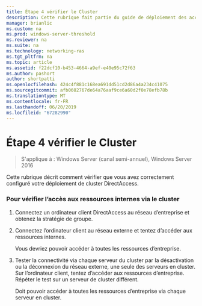 ```yaml
---
title: Étape 4 vérifier le Cluster
description: Cette rubrique fait partie du guide de déploiement des accès à distance dans un Cluster dans Windows Server 2016.
manager: brianlic
ms.custom: na
ms.prod: windows-server-threshold
ms.reviewer: na
ms.suite: na
ms.technology: networking-ras
ms.tgt_pltfrm: na
ms.topic: article
ms.assetid: f22dcf10-b453-4664-a9ef-e40e95c72f63
ms.author: pashort
author: shortpatti
ms.openlocfilehash: 424c4f881c168ea691dd51cd2d86a4a234c41075
ms.sourcegitcommit: afb0602767de64a76aaf9ce6a60d2f0e78efb78b
ms.translationtype: MT
ms.contentlocale: fr-FR
ms.lasthandoff: 06/20/2019
ms.locfileid: "67282990"
---
```

# <a name="step-4-verify-the-cluster"></a>Étape 4 vérifier le Cluster

>S'applique à : Windows Server (canal semi-annuel), Windows Server 2016

Cette rubrique décrit comment vérifier que vous avez correctement configuré votre déploiement de cluster DirectAccess.  
  
### <a name="to-verify-access-to-internal-resources-through-the-cluster"></a>Pour vérifier l’accès aux ressources internes via le cluster  
  
1.  Connectez un ordinateur client DirectAccess au réseau d’entreprise et obtenez la stratégie de groupe.  
  
2.  Connectez l’ordinateur client au réseau externe et tentez d’accéder aux ressources internes.  
  
    Vous devriez pouvoir accéder à toutes les ressources d’entreprise.  
  
3.  Tester la connectivité via chaque serveur du cluster par la désactivation ou la déconnexion du réseau externe, une seule des serveurs en cluster. Sur l’ordinateur client, tentez d’accéder aux ressources d’entreprise. Répéter le test sur un serveur de cluster différent.  
  
    Doit pouvoir accéder à toutes les ressources d’entreprise via chaque serveur en cluster.  
  


